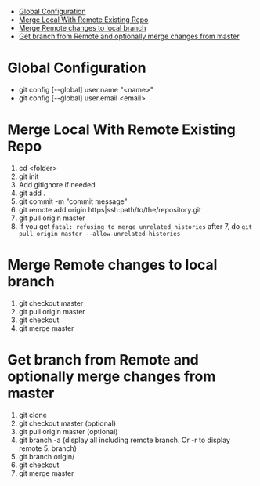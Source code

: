 - [Global Configuration](#Global-Configuration)
- [Merge Local With Remote Existing Repo](#Merge-Local-With-Remote-Existing-Repo)
- [Merge Remote changes to local branch](#Merge-Remote-changes-to-local-branch)
- [Get branch from Remote and optionally merge changes from master](#Get-branch-from-Remote-and-optionally-merge-changes-from-master)

# Global Configuration
- git config [--global] user.name "\<name>"
- git config [--global] user.email \<email>

# Merge Local With Remote Existing Repo
 1. cd \<folder> 
 2. git init
 3. Add gitignore if needed
 3. git add .
 5. git commit -m "commit message"
 6. git remote add origin https|ssh:path/to/the/repository.git
 7. git pull origin master
 8. If you get `fatal: refusing to merge unrelated histories` after 7, do `git pull origin master --allow-unrelated-histories`

# Merge Remote changes to local branch
1. git checkout master
2. git pull origin master
3. git checkout <branch name>
4. git merge master

# Get branch from Remote and optionally merge changes from master

1. git clone <url>
2. git checkout master (optional)
3. git pull origin master (optional)
4. git branch -a (display all including remote branch. Or -r to display remote 5. branch)
6. git branch <branchName> origin/<branchname>
7. git checkout <branchname>
8. git merge master